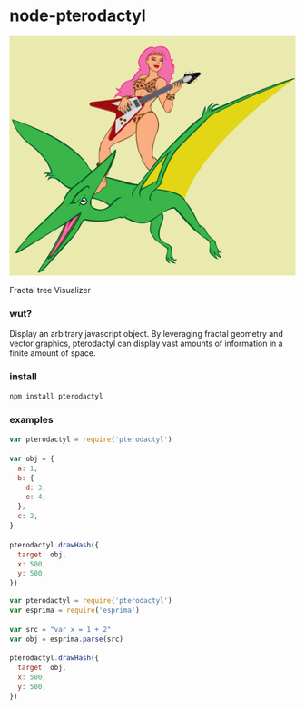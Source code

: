 node-pterodactyl
================
![node-pterodactyl][logo]

Fractal tree Visualizer

### wut?

Display an arbitrary javascript object.
By leveraging fractal geometry and vector graphics,
pterodactyl can display vast amounts of information in a finite amount of space.


### install

```bash
npm install pterodactyl
```

### examples

```javascript
var pterodactyl = require('pterodactyl')

var obj = {
  a: 1,
  b: {
    d: 3,
    e: 4,
  },
  c: 2,
}

pterodactyl.drawHash({
  target: obj,
  x: 500,
  y: 500,
})
```

```javascript
var pterodactyl = require('pterodactyl')
var esprima = require('esprima')

var src = "var x = 1 + 2"
var obj = esprima.parse(src)

pterodactyl.drawHash({
  target: obj,
  x: 500,
  y: 500,
})
```



[logo]: https://github.com/kumavis/node-pterodactyl/raw/master/www/logo.png "node-pterodactyl logo"

